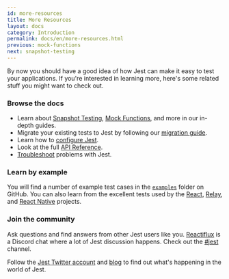 ```yaml
---
id: more-resources
title: More Resources
layout: docs
category: Introduction
permalink: docs/en/more-resources.html
previous: mock-functions
next: snapshot-testing
---
```


By now you should have a good idea of how Jest can make it easy to test your applications. If you're interested in learning more, here's some related stuff you might want to check out.

### Browse the docs

- Learn about [Snapshot Testing](/jest/docs/snapshot-testing.html), [Mock Functions](/jest/docs/mock-functions.html), and more in our in-depth guides.
- Migrate your existing tests to Jest by following our [migration guide](https://facebook.github.io/jest/docs/migration-guide.html).
- Learn how to [configure Jest](/jest/docs/configuration.html).
- Look at the full [API Reference](/jest/docs/api.html).
- [Troubleshoot](/jest/docs/troubleshooting.html) problems with Jest.

### Learn by example

You will find a number of example test cases in the [`examples`](https://github.com/facebook/jest/tree/master/examples) folder on GitHub. You can also learn from the excellent tests used by the [React](https://github.com/facebook/react/tree/master/src/renderers/shared/stack/reconciler/__tests__), [Relay](https://github.com/facebook/relay/tree/master/src/container/__tests__), and [React Native](https://github.com/facebook/react-native/tree/master/Libraries/Animated/src/__tests__) projects.

### Join the community

Ask questions and find answers from other Jest users like you. [Reactiflux](http://www.reactiflux.com/) is a Discord chat where a lot of Jest discussion happens. Check out the [#jest](https://discordapp.com/channels/102860784329052160/103622435865104384) channel.

Follow the [Jest Twitter account](https://twitter.com/fbjest) and [blog](/jest/blog/) to find out what's happening in the world of Jest.
